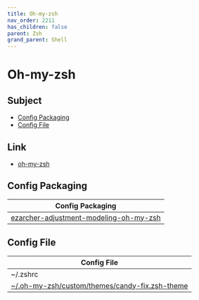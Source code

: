 ```yaml
---
title: Oh-my-zsh
nav_order: 2211
has_children: false
parent: Zsh
grand_parent: Shell
---
```



# Oh-my-zsh


## Subject

* [Config Packaging](#config-packaging)
* [Config File](#config-file)


## Link

* [oh-my-zsh](https://github.com/ohmyzsh/ohmyzsh)


## Config Packaging

| Config Packaging |
| --- |
| [ezarcher-adjustment-modeling-oh-my-zsh](https://github.com/samwhelp/ezarcher-adjustment/tree/main/project/ezarcher-adjustment-system/ezarcher-adjustment-packaging/pack/core/shell/zsh/ezarcher-adjustment-modeling-oh-my-zsh) |


## Config File

| Config File |
| --- |
| ~/.zshrc |
| [~/.oh-my-zsh/custom/themes/candy-fix.zsh-theme](https://github.com/samwhelp/ezarcher-adjustment/blob/main/project/ezarcher-adjustment-system/ezarcher-adjustment-packaging/pack/core/shell/zsh/ezarcher-adjustment-modeling-oh-my-zsh/asset/overlay/etc/skel/.oh-my-zsh/custom/themes/candy-fix.zsh-theme) |
